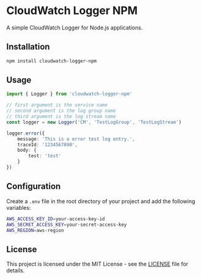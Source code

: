 # CloudWatch Logger NPM

A simple CloudWatch Logger for Node.js applications.

## Installation

```bash
npm install cloudwatch-logger-npm
```

## Usage

```typescript
import { Logger } from 'cloudwatch-logger-npm'

// first argument is the service name
// second argument is the log group name
// third argument is the log stream name
const logger = new Logger('CM', 'TestLogGroup', 'TestLogStream')

logger.error({
    message: 'This is a error test log entry.',
    traceId: '1234567890',
    body: {
        test: 'test'
    }
})
```

## Configuration

Create a `.env` file in the root directory of your project and add the following variables:

```bash
AWS_ACCESS_KEY_ID=your-access-key-id
AWS_SECRET_ACCESS_KEY=your-secret-access-key
AWS_REGION=aws-region
```

## License

This project is licensed under the MIT License - see the [LICENSE](LICENSE) file for details.
